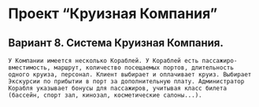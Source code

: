 # Проект “Круизная Компания”

## Вариант 8. Система Круизная Компания. 
	У Компании имеется несколько Кораблей. У Кораблей есть пассажиро-вместимость, маршрут, количество посещаемых портов, длительность одного круиза, персонал. Клиент выбирает и оплачивает круиз. Выбирает Экскурсии по прибытии в порт за дополнительную плату. Администратор Корабля указывает бонусы для пассажиров, учитывая класс билета (бассейн, спорт зал, кинозал, косметические салоны...).
